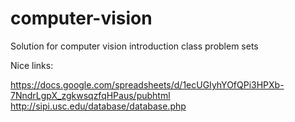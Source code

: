 # computer-vision
Solution for computer vision introduction class problem sets

Nice links:

https://docs.google.com/spreadsheets/d/1ecUGIyhYOfQPi3HPXb-7NndrLgpX_zgkwsqzfqHPaus/pubhtml
http://sipi.usc.edu/database/database.php
